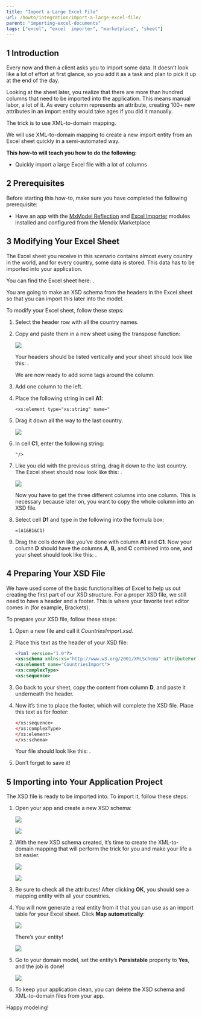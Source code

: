 ```yaml
---
title: "Import a Large Excel File"
url: /howto/integration/import-a-large-excel-file/
parent: "importing-excel-documents"
tags: ["excel", "excel  importer", "marketplace", "sheet"]
---
```


## 1 Introduction

Every now and then a client asks you to import some data. It doesn’t look like a lot of effort at first glance, so you add it as a task and plan to pick it up at the end of the day.

Looking at the sheet later, you realize that there are more than hundred columns that need to be imported into the application. This means manual labor, a lot of it. As every column represents an attribute, creating 100+ new attributes in an import entity would take ages if you did it manually.

The trick is to use XML-to-domain mapping.

We will use XML-to-domain mapping to create a new import entity from an Excel sheet quickly in a semi-automated way.

**This how-to will teach you how to do the following:**

* Quickly import a large Excel file with a lot of columns

## 2 Prerequisites

Before starting this how-to, make sure you have completed the following prerequisite:

* Have an app with the [MxModel Reflection](/appstore/modules/model-reflection/) and [Excel Importer](/appstore/modules/excel-importer/) modules installed and configured from the Mendix Marketplace

## 3 Modifying Your Excel Sheet

The Excel sheet you receive in this scenario contains almost every country in the world, and for every country, some data is stored. This data has to be imported into your application.

You can find the Excel sheet here: .

You are going to make an XSD schema from the headers in the Excel sheet so that you can import this later into the model.

To modify your Excel sheet, follow these steps:

1. Select the header row with all the country names.
2. Copy and paste them in a new sheet using the transpose function:

    ![](/attachments/howto/integration/importing-excel-documents/import-a-large-excel-file/19398888.png)

    Your headers should be listed vertically and your sheet should look like this: .

    We are now ready to add some tags around the column.

3. Add one column to the left.
4. Place the following string in cell **A1**:

    ```text
    <xs:element type="xs:string" name="
    ```

5. Drag it down all the way to the last country.

    ![](/attachments/howto/integration/importing-excel-documents/import-a-large-excel-file/19398889.png)

6. In cell **C1**, enter the following string:

    ```text
    "/>
    ```

7. Like you did with the previous string, drag it down to the last country. The Excel sheet should now look like this: .

    ![](/attachments/howto/integration/importing-excel-documents/import-a-large-excel-file/19398890.png)


    Now you have to get the three different columns into one column. This is necessary because later on, you want to copy the whole column into an XSD file.

8. Select cell **D1** and type in the following into the formula box:

    ```text
    =(A1&B1&C1)
    ```

9. Drag the cells down like you’ve done with column **A1** and **C1**. Now your column **D** should have the columns **A**, **B**, and **C** combined into one, and your sheet should look like this: .

## 4 Preparing Your XSD File

We have used some of the basic functionalities of Excel to help us out creating the first part of our XSD structure. For a proper XSD file, we still need to have a header and a footer. This is where your favorite text editor comes in (for example, Brackets).

To prepare your XSD file, follow these steps:

1.  Open a new file and call it *CountriesImport.xsd*.
2.  Place this text as the header of your XSD file:

    ```xsd
    <?xml version="1.0"?>
    <xs:schema xmlns:xs="http://www.w3.org/2001/XMLSchema" attributeFormDefault="unqualified" elementFormDefault="qualified">
    <xs:element name="CountriesImport">
    <xs:complexType>
    <xs:sequence>
    ```

3.  Go back to your sheet, copy the content from column **D**, and paste it underneath the header.
4.  Now it’s time to place the footer, which will complete the XSD file. Place this text as for footer:

    ```xsd
    </xs:sequence>
    </xs:complexType>
    </xs:element>
    </xs:schema>
    ```

    Your file should look like this: .

5.  Don’t forget to save it!

## 5 Importing into Your Application Project

The XSD file is ready to be imported into. To import it, follow these steps:

1. Open your app and create a new XSD schema:

    ![](/attachments/howto/integration/importing-excel-documents/import-a-large-excel-file/19398893.png)

	![](/attachments/howto/integration/importing-excel-documents/import-a-large-excel-file/create.png)

3. With the new XSD schema created, it’s time to create the XML-to-domain mapping that will perform the trick for you and make your life a bit easier.

    ![](/attachments/howto/integration/importing-excel-documents/import-a-large-excel-file/19398895.png)

    ![](/attachments/howto/integration/importing-excel-documents/import-a-large-excel-file/19398896.png)

4. Be sure to check all the attributes! After clicking **OK**, you should see a mapping entity with all your countries.

5. You will now generate a real entity from it that you can use as an import table for your Excel sheet. Click **Map automatically**:

    ![](/attachments/howto/integration/importing-excel-documents/import-a-large-excel-file/19398897.png)

    There’s your entity!

    ![](/attachments/howto/integration/importing-excel-documents/import-a-large-excel-file/19398898.png)

6. Go to your domain model, set the entity’s **Persistable** property to **Yes**, and the job is done!

    ![](/attachments/howto/integration/importing-excel-documents/import-a-large-excel-file/19398899.png)

7. To keep your application clean, you can delete the XSD schema and XML-to-domain files from your app.

Happy modeling!
